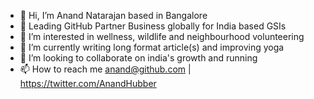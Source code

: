 - 👋 Hi, I’m Anand Natarajan based in Bangalore
- 🎯 Leading GitHub Partner Business globally for India based GSIs
- 👀 I’m interested in wellness, wildlife and neighbourhood volunteering
- 🌱 I’m currently writing long format article(s) and improving yoga
- 💞️ I’m looking to collaborate on india's growth and running 
- 📫 How to reach me anand@github.com | https://twitter.com/AnandHubber

<!---
apacanand/apacanand is a ✨ special ✨ repository because its `README.md` (this file) appears on your GitHub profile.
You can click the Preview link to take a look at your changes.
--->
